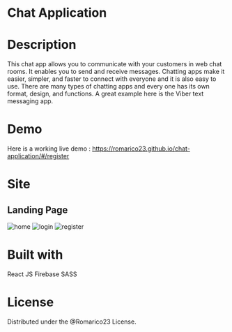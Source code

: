 # Chat Application

# Description
This chat app allows you to communicate with your customers in web chat rooms. It enables you to send and receive messages. Chatting apps make it easier, simpler, and faster to connect with everyone and it is also easy to use. There are many types of chatting apps and every one has its own format, design, and functions. A great example here is the Viber text messaging app.

# Demo
Here is a working live demo : https://romarico23.github.io/chat-application/#/register

# Site
## Landing Page
![home](https://github.com/Romarico23/chat-application/assets/108353329/a6a348b9-c57a-4403-b0a6-e9f844520820)
![login](https://github.com/Romarico23/chat-application/assets/108353329/418841ba-2d67-49e0-93b6-21de9b094e17)
![register](https://github.com/Romarico23/chat-application/assets/108353329/54a4b0cb-1683-4bd0-af24-77998f52a9b0)


# Built with
React JS 
Firebase
SASS

# License 
Distributed under the @Romarico23 License. 
